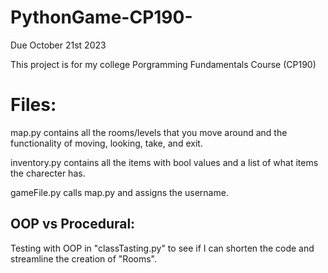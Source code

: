 # PythonGame-CP190-
Due October 21st 2023 


This project is for my college Porgramming Fundamentals Course (CP190)

# Files:

  map.py contains all the rooms/levels that you move around and the functionality of moving, looking, take, and exit.

  inventory.py contains all the items with bool values and a list of what items the charecter has.

  gameFile.py calls map.py and assigns the username.

## OOP vs Procedural:

Testing with OOP in "classTasting.py" to see if I can shorten the code and streamline the creation of "Rooms".
